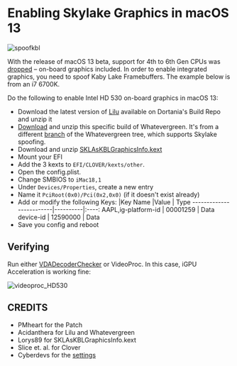 # Enabling Skylake Graphics in macOS 13
![spoofkbl](https://user-images.githubusercontent.com/76865553/174734416-c00fd81f-644f-43dd-a44b-80831d859894.png)

With the release of macOS 13 beta, support for 4th to 6th Gen CPUs was [dropped](https://github.com/dortania/OpenCore-Legacy-Patcher/issues/998) – on-board graphics included. In order to enable integrated graphics, you need to spoof Kaby Lake Framebuffers. The example below is from an i7 6700K.

Do the following to enable Intel HD 530 on-board graphics in macOS 13: 

- Download the latest version of [Lilu](https://dortania.github.io/builds/?product=Lilu&viewall=true) available on Dortania's Build Repo and unzip it
- [Download](https://github.com/5T33Z0/Clover-Crate/blob/main/Graphics/Skylake_Spoofing_macOS13/WhateverGreen-1.6.0-RELEASE.zip?raw=true) and unzip this specific build of Whatevergreen. It's from a different [branch](https://github.com/acidanthera/WhateverGreen/actions/runs/2495481119) of the Whatevergreen tree, which supports Skylake spoofing.
- Download and unzip [SKLAsKBLGraphicsInfo.kext](https://github.com/5T33Z0/Clover-Crate/blob/main/Graphics/Skylake_Spoofing_macOS13/SKLAsKBLGraphicsInfo.kext.zip?raw=true)
- Mount your EFI
- Add the 3 kexts to `EFI/CLOVER/kexts/other`.
- Open the config.plist.
- Change SMBIOS to `iMac18,1`
- Under `Devices/Properties`, create a new entry 
- Name it `PciRoot(0x0)/Pci(0x2,0x0)` (if it doesn't exist already)
- Add or modify the following Keys:
	|Key Name                |Value     | Type
	-------------------------|----------|:----:
	AAPL,ig-platform-id      | 00001259 | Data
	device-id                | 12590000 | Data
- Save you config and reboot

## Verifying
Run either [VDADecoderChecker](https://i.applelife.ru/2019/05/451893_10.12_VDADecoderChecker.zip) or VideoProc. In this case, iGPU Acceleration is working fine:

![videoproc_HD530](https://user-images.githubusercontent.com/76865553/174106261-050c342d-66f9-4f98-b63c-c4bbea3f7f28.png)

## CREDITS
- PMheart for the Patch 
- Acidanthera for Lilu and Whatevergreen
- Lorys89 for SKLAsKBLGraphicsInfo.kext
- Slice et. al. for Clover
- Cyberdevs for the [settings](https://www.insanelymac.com/forum/topic/351969-pre-release-macos-ventura/?do=findComment&comment=2785675)
